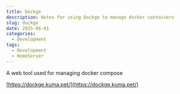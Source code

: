```yaml
---
title: Dockge
description: Notes for using Dockge to manage docker containers
slug: dockge
date: 2025-06-01
categories:
  - Development
tags:
  - Development
  - HomeServer
---
```


A web tool used for managing docker compose

[https://dockge.kuma.pet/](https://dockge.kuma.pet/)
